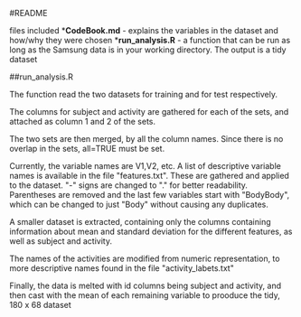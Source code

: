 #README  

files included
	*__CodeBook.md__ - explains the variables in the dataset and how/why they were chosen
	*__run_analysis.R__ - a function that can be run as long as the Samsung data is in your working directory. The output is a tidy dataset

	
##run_analysis.R

The function read the two datasets for training and for test respectively.

The columns for subject and activity are gathered for each of the sets, and attached as column 1 and 2 of the sets.

The two sets are then merged, by all the column names. Since there is no overlap in the sets, all=TRUE must be set.

Currently, the variable names are V1,V2, etc. A list of descriptive variable names is available in the file "features.txt". These are gathered and 
applied to the dataset. "-" signs are changed to "." for better readability. Parentheses are removed and the last few variables start with "BodyBody",
which can be changed to just "Body" without causing any duplicates.

A smaller dataset is extracted, containing only the columns containing information about mean and standard deviation for the different features, as well as
subject and activity.

The names of the activities are modified from numeric representation, to more descriptive names found in the file "activity_labets.txt"

Finally, the data is melted with id columns being subject and activity, and then cast with the mean of each remaining variable to prooduce the tidy, 180 x 68 dataset
